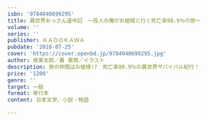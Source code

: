 ```yaml
---
isbn: '9784040699295'
title: 異世界おっさん道中記　～役人の俺がお姫様と行く死亡率99.9％の旅～
volume: ''
series: ''
publisher: ＫＡＤＯＫＡＷＡ
pubdate: '2018-07-25'
cover: 'https://cover.openbd.jp/9784040699295.jpg'
author: 坂東太郎／著 東西／イラスト
description: 旅の仲間はお姫様!?　死亡率99.9％の異世界サバイバル紀行！
price: '1200'
genre: ''
target: 一般
format: 単行本
content: 日本文学、小説・物語

---
```

